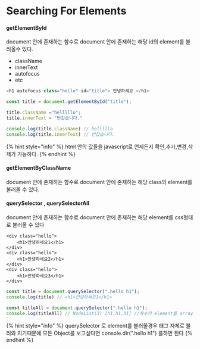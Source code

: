 # Searching For Elements

#### getElementById

document 안에 존재하는 함수로 document 안에 존재하는 해당 id의 element를 불러올수 있다.

* className
* innerText
* autofocus
* etc

```javascript
<h1 autofocus class="hello" id="title"> 안녕하세요 </h1>

const title = document.getElementById("title");

title.className ="helllllo";
title.innerText = "반갑습니다."

console.log(title.className) // helllllo 
console.log(title.innerText) // 반갑습니다.
```

{% hint style="info" %}
html 안의 값들을 javascript로 언제든지 확인,추가,변경,삭제가 가능하다.
{% endhint %}

#### getElementByClassName

document 안에 존재하는 함수로 document 안에 존재하는 해당 class의 element를 불러올 수 있다.

#### querySelector , querySelectorAll

document 안에 존재하는 함수로 document 안에 존재하는 해당 element를 css형태로 불러올 수 있다

```markup
<div class="hello">
    <h1>안녕하세요1</h1>
</div>
<div class="hello">
    <h1>안녕하세요2</h1>
</div>
<div class="hello">
    <h1>안녕하세요3</h1>
</div>

```

```javascript
const title = document.querySelector(".hello h1");
console.log(title) // <h1>안녕하세요1</h1>

const titleAll = document.querySelector(".hello h1");
console.log(titleAll) // NodeList(3) [h1,h1,h1] //복수의 element를 array로 불러온
```

{% hint style="info" %}
querySelector 로 element를 불러올경우 태그 자체로 불러와 지기때문에 모든 Object를 보고싶다면 console.dir\(".hello h1"\) 를하면 된다
{% endhint %}

